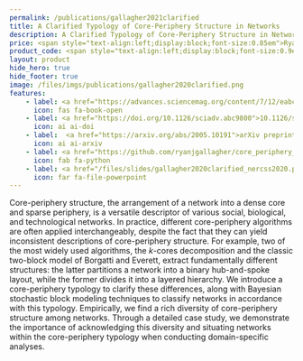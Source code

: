 ```yaml
---
permalink: /publications/gallagher2021clarified
title: A Clarified Typology of Core-Periphery Structure in Networks
description: A Clarified Typology of Core-Periphery Structure in Networks
price: <span style="text-align:left;display:block;font-size:0.85em">Ryan J. Gallagher, Jean-Gabriel Young, Brooke Foucault Welles</span>
product_code: <span style="text-align:left;display:block;font-size:0.9em">Science Advances, 2021</span>
layout: product
hide_hero: true
hide_footer: true
image: /files/imgs/publications/gallagher2020clarified.png
features:
    - label: <a href="https://advances.sciencemag.org/content/7/12/eabc9800">Journal article (open access)</a>
      icon: fas fa-book-open
    - label: <a href="https://doi.org/10.1126/sciadv.abc9800">10.1126/sciadv.abc9800</a>
      icon: ai ai-doi
    - label:  <a href="https://arxiv.org/abs/2005.10191">arXiv preprint (open access)</a>
      icon: ai ai-arxiv
    - label: <a href="https://github.com/ryanjgallagher/core_periphery_sbm">Bayesian core-periphery modeling code</a>
      icon: fab fa-python
    - label: <a href="/files/slides/gallagher2020clarified_nercss2020.pdf">Slides</a>
      icon: far fa-file-powerpoint
---
```


Core-periphery structure, the arrangement of a network into a dense core and sparse periphery, is a versatile descriptor of various social, biological, and technological networks. In practice, different core-periphery algorithms are often applied interchangeably, despite the fact that they can yield inconsistent descriptions of core-periphery structure. For example, two of the most widely used algorithms, the *k*-cores decomposition and the classic two-block model of Borgatti and Everett, extract fundamentally different structures: the latter partitions a network into a binary hub-and-spoke layout, while the former divides it into a layered hierarchy. We introduce a core-periphery typology to clarify these differences, along with Bayesian stochastic block modeling techniques to classify networks in accordance with this typology. Empirically, we find a rich diversity of core-periphery structure among networks. Through a detailed case study, we demonstrate the importance of acknowledging this diversity and situating networks within the core-periphery typology when conducting domain-specific analyses.
